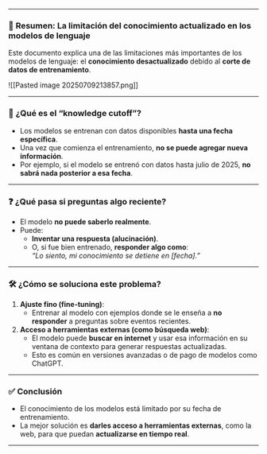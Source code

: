 
---
### 📌 **Resumen: La limitación del conocimiento actualizado en los modelos de lenguaje**

Este documento explica una de las limitaciones más importantes de los modelos de lenguaje: el **conocimiento desactualizado** debido al **corte de datos de entrenamiento**.

![[Pasted image 20250709213857.png]]

---

### 🧠 **¿Qué es el “knowledge cutoff”?**

- Los modelos se entrenan con datos disponibles **hasta una fecha específica**.
- Una vez que comienza el entrenamiento, **no se puede agregar nueva información**.
- Por ejemplo, si el modelo se entrenó con datos hasta julio de 2025, **no sabrá nada posterior a esa fecha**.

---

### ❓ **¿Qué pasa si preguntas algo reciente?**

- El modelo **no puede saberlo realmente**.
- Puede:
    - **Inventar una respuesta (alucinación)**.
    - O, si fue bien entrenado, **responder algo como**:  
        _“Lo siento, mi conocimiento se detiene en [fecha].”_

---

### 🛠️ **¿Cómo se soluciona este problema?**

1. **Ajuste fino (fine-tuning)**:
    - Entrenar al modelo con ejemplos donde se le enseña a **no responder** a preguntas sobre eventos recientes.
2. **Acceso a herramientas externas (como búsqueda web)**:
    - El modelo puede **buscar en internet** y usar esa información en su ventana de contexto para generar respuestas actualizadas.
    - Esto es común en versiones avanzadas o de pago de modelos como ChatGPT.

---

### ✅ **Conclusión**

- El conocimiento de los modelos está limitado por su fecha de entrenamiento.
- La mejor solución es **darles acceso a herramientas externas**, como la web, para que puedan **actualizarse en tiempo real**.

---